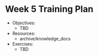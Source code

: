 # Week 5 Training Plan

- Objectives:
  - TBD
- Resources:
  - archive/knowledge_docs
- Exercises:
  - TBD
